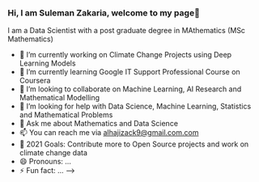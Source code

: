 ### Hi, I am Suleman Zakaria, welcome to my page👋
I am a Data Scientist with a post graduate degree in MAthematics (MSc Mathematics)
- 🔭 I’m currently working on Climate Change Projects using Deep Learning Models
- 🌱 I’m currently learning Google IT Support Professional Course on Coursera
- 👯 I’m looking to collaborate on Machine Learning, AI Research and Mathematical Modelling
- 🤔 I’m looking for help with Data Science, Machine Learning, Statistics and Mathematical Problems
- 💬 Ask me about Mathematics and Data Science
- 📫 You can reach me via alhajizack9@gmail.com.com
- 🥅 2021 Goals: Contribute more to Open Source projects and work on climate change data
- 😄 Pronouns: ...
- ⚡ Fun fact: ...
-->
